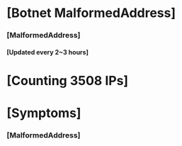 # [Botnet MalformedAddress]
### [MalformedAddress]
#### [Updated every 2~3 hours]

# [Counting 3508 IPs]

# [Symptoms] 
###   [MalformedAddress]
